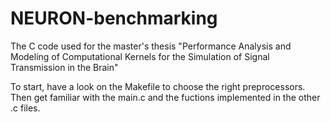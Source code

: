 # NEURON-benchmarking
The C code used for the master's thesis "Performance Analysis and Modeling of Computational Kernels for the Simulation of Signal Transmission in the Brain"

To start, have a look on the Makefile to choose the right preprocessors. Then get familiar with the main.c and the fuctions implemented in the other .c files.
